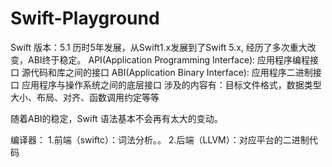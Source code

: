 # Swift-Playground
Swift 版本：5.1
历时5年发展，从Swift1.x发展到了Swift 5.x, 经历了多次重大改变，ABI终于稳定。
API(Application Programming Interface): 应用程序编程接口
源代码和库之间的接口
ABI(Application Binary Interface): 应用程序二进制接口
应用程序与操作系统之间的底层接口
涉及的内容有：目标文件格式，数据类型大小、布局、对齐、函数调用约定等等

随着ABI的稳定，Swift 语法基本不会再有太大的变动。

编译器：
1.前端（swiftc）：词法分析。。
2.后端（LLVM）：对应平台的二进制代码

